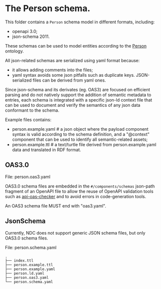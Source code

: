 # The Person schema.

This folder contains a `Person` schema model in different formats, including:

- openapi 3.0;
- json-schema 2011.

These schemas can be used to model entities according to the [Person](https://w3id.org/italia/onto/CPV/Person)
ontology.

All json-related schemas are serialized using yaml format because:

- it allows adding comments into the files;
- yaml syntax avoids some json pitfalls such as duplicate keys.
JSON-serialized files can be derived from yaml ones.

Since json-schema and its derivates (eg. OAS3) are focused on
efficient parsing and do not natively
support the addition of semantic metadata to entries,
each schema is integrated with a specific json-ld context file
that can be used to document and verify the semantics of any
json data conformant to the schema.

Example files contains:

- person.example.yaml  # a json object where the payload component
  syntax is valid according to the schema definition, and a "@context"
  component that can be used to identify all semantic-related assets;
- person.example.ttl  # a text/turtle file derived from person.example.yaml
  data and translated in RDF format.

## OAS3.0

File: person.oas3.yaml

OAS3.0 schema files are embedded in the `#/components/schemas` json-path
fragment of an OpenAPI file to allow the reuse of OpenAPI validation tools
such as [api-oas-checker]() and to avoid errors in code-generation tools.

An OAS3 schema file MUST end with "oas3.yaml".


## JsonSchema

Currently, NDC does not support generic JSON schema files, but only
OAS3.0 schema files.

File: person.schema.yaml



```
.
├── index.ttl
├── person.example.ttl
├── person.example.yaml
├── person.ld.yaml
├── person.oas3.yaml
└── person.schema.yaml
```
